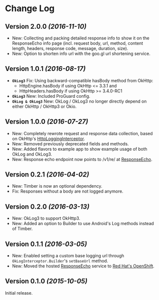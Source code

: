 Change Log
==========

Version 2.0.0 *(2016-11-10)*
----------------------------

 * New: Collecting and packing detailed response info to show it on the ResponseEcho info page (incl. request body, url, method, content length, headers, response code, message, duration, size). 
 * New: Option to shorten info url with the goo.gl url shortening service.
 

Version 1.0.1 *(2016-08-17)*
----------------------------

 * **`OkLog3`** Fix: Using backward-compatible hasBody method from OkHttp:
    - HttpEngine.hasBody if using OkHttp <= 3.3.1 and
    - HttpHeaders.hasBody if using OkHttp >= 3.4.0-RC1
 * **`OkLog3`** New: Included ProGuard config.
 * **`OkLog & OkLog3`** New: OkLog / OkLog3 no longer directly depend on either OkHttp / OkHttp3 or Okio. 


Version 1.0.0 *(2016-07-27)*
----------------------------

 * New: Completely rewrote request and response data collection, based on OkHttp's [HttpLoggingInterceptor](https://github.com/square/okhttp/tree/master/okhttp-logging-interceptor).
 * New: Removed previously deprecated fields and methods.
 * New: Added flavors to example app to show example usage of both OkLog and OkLog3.
 * New: Response echo endpoint now points to /v1/re/ at [ResponseEcho](https://github.com/simonpercic/ResponseEcho).


Version 0.2.1 *(2016-04-02)*
----------------------------

 * New: Timber is now an optional dependency.
 * Fix: Responses without a body are not logged anymore.


Version 0.2.0 *(2016-03-13)*
----------------------------

 * New: OkLog3 to support OkHttp3.
 * New: Added an option to Builder to use Android's Log methods instead of Timber.


Version 0.1.1 *(2016-03-05)*
----------------------------

 * New: Enabled setting a custom base logging url through `OkLogInterceptor.Builder`'s `setBaseUrl` method.
 * New: Moved the hosted [ResponseEcho](https://github.com/simonpercic/ResponseEcho) service to [Red Hat's OpenShift](https://www.openshift.com/).


Version 0.1.0 *(2015-10-05)*
----------------------------

Initial release.
